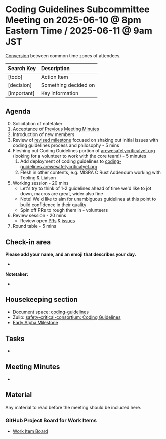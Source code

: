 # Coding Guidelines Subcommittee Meeting on 2025-06-10 @ 8pm Eastern Time / 2025-06-11 @ 9am JST

[Conversion](https://www.worldtimebuddy.com/?qm=1&lid=5,100,2643743,12,1850147,2193733&h=5&date=2025-6-10&sln=20-21&hf=1) between common time zones of attendees.

| Search Key | Description |
| :---- | :---- |
| \[todo\] | Action Item |
| \[decision\] | Something decided on |
| \[important\] | Key information |

## Agenda

0. Solicitation of notetaker  
1. Acceptance of [Previous Meeting Minutes](https://github.com/rustfoundation/safety-critical-rust-consortium/blob/main/subcommittee/coding-guidelines/meetings/2025-06-04/minutes.md)
2. Introduction of new members  
3. Review of [revised milestone](https://github.com/rustfoundation/safety-critical-rust-coding-guidelines/milestone/1) focused on shaking out initial issues with coding guidelines process and philosophy \- 5 mins  
4. Fleshing out Coding Guidelines portion of [arewesafetycriticalyet.org](http://arewesafetycriticalyet.org) (looking for a volunteer to work with the core team\!) \- 5 minutes
   1. Add deployment of coding guidelines to [coding-guidelines.arewesafetycriticalyet.org](http://coding-guidelines.arewesafetycriticalyet.org)
   2. Flesh in other contents, e.g. MISRA C Rust Addendum working with Tooling & Liaison
5. Working session \- 20 mins
   * Let's try to think of 1-2 guidelines ahead of time we'd like to jot down, macros are great, wider also fine  
   * Note\! We'd like to aim for unambiguous guidelines at this point to build confidence in their quality  
   * Spin off PRs to rough them in \- volunteers  
6. Review session - 20 mins
   * Review open [PRs](https://github.com/rustfoundation/safety-critical-rust-coding-guidelines/pulls) & [issues](https://github.com/rustfoundation/safety-critical-rust-coding-guidelines/issues)
7. Round table \- 5 mins

## Check-in area

**Please add your name, and an emoji that describes your day.**

* 

**Notetaker:**

* 

## Housekeeping section

* Document space: [coding-guidelines](https://github.com/rustfoundation/safety-critical-rust-consortium/tree/main/subcommittee/coding-guidelines)  
* Zulip: [safety-critical-consortium: Coding Guidelines](https://rust-lang.zulipchat.com/#narrow/channel/445688-safety-critical-consortium/topic/Coding.20Guidelines)  
* [Early Alpha Milestone](https://github.com/rustfoundation/safety-critical-rust-coding-guidelines/milestone/1)  

## Tasks

* 

## Meeting Minutes

* 

## Material

Any material to read before the meeting should be included here.

### GitHub Project Board for Work Items

* [Work Item Board](https://github.com/orgs/rustfoundation/projects/1)  
